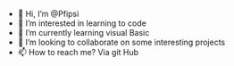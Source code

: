 - 👋 Hi, I’m @Pfipsi
- 👀 I’m interested in learning to code
- 🌱 I’m currently learning visual Basic
- 💞️ I’m looking to collaborate on some interesting projects
- 📫 How to reach me? Via git Hub

<!---
Pfipsi/Pfipsi is a ✨ special ✨ repository because its `README.md` (this file) appears on your GitHub profile.
You can click the Preview link to take a look at your changes.
--->
